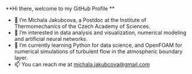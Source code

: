 **Hi there, welcome to my GitHub Profile **

- 👋 I’m Michala Jakubcova, a Postdoc at the Institute of Thermomechanics of the Czech Academy of Sciences.
- 👀 I’m interested in data analysis and visualization, numerical modeling and artificial neural networks.
- 🌱 I’m currently learning Python for data science, and OpenFOAM for numerical simulations of turbulent flow in the atmospheric boundary layer.
- 📫 You can reach me at michala.jakubcova@gmail.com

<!---
jakubcovam/jakubcovam is a ✨ special ✨ repository because its `README.md` (this file) appears on your GitHub profile.
You can click the Preview link to take a look at your changes.
- 💞️ I’m looking to collaborate on ...
--->
